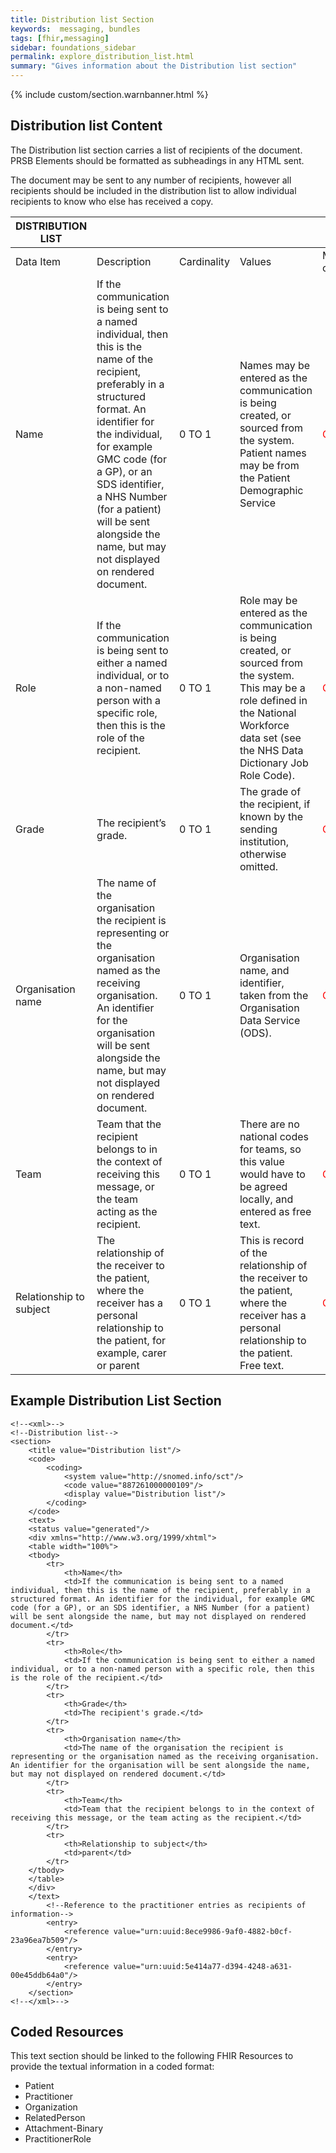 ```yaml
---
title: Distribution list Section
keywords:  messaging, bundles
tags: [fhir,messaging]
sidebar: foundations_sidebar
permalink: explore_distribution_list.html
summary: "Gives information about the Distribution list section"
---
```


{% include custom/section.warnbanner.html %}

## Distribution list  Content ##
The Distribution list section carries a list of recipients of the document. PRSB Elements should be formatted as subheadings in any HTML sent.

The document may be sent to any number of recipients, however all recipients should be included in the distribution list to allow individual recipients to know who else has received a copy.

| DISTRIBUTION   LIST     |                                                                                                                                                                                                                                                                                                                                                   |             |                                                                                                                                                                                                         |                                  |                          |
|-------------------------|---------------------------------------------------------------------------------------------------------------------------------------------------------------------------------------------------------------------------------------------------------------------------------------------------------------------------------------------------|-------------|---------------------------------------------------------------------------------------------------------------------------------------------------------------------------------------------------------|----------------------------------|--------------------------|
| Data   Item             | Description                                                                                                                                                                                                                                                                                                                                       | Cardinality | Values                                                                                                                                                                                                  | Mandatory/required/     optional | FHIR Target              |
| Name                    | If   the communication is being sent to a named individual, then this is the name   of the recipient, preferably in a structured format. An identifier for the   individual, for example GMC code (for a GP), or an SDS identifier, a NHS   Number (for a patient) will be sent alongside the name, but may not displayed   on rendered document. | 0   TO 1    | Names   may be entered as the communication is being created, or sourced from the   system. Patient names may be from the Patient Demographic Service                                                   | <font color="red">Optional</font>                         | Practitioner.name        |
| Role                    | If   the communication is being sent to either a named individual, or to a   non-named person with a specific role, then this is the role of the   recipient.                                                                                                                                                                                     | 0   TO 1    | Role   may be entered as the communication is being created, or sourced from the   system. This may be a role defined in the National Workforce data set (see   the NHS Data Dictionary Job Role Code). | <font color="red">Optional</font>                         | PractitionerRole.code    |
| Grade                   | The   recipient’s grade.                                                                                                                                                                                                                                                                                                                          | 0   TO 1    | The   grade of the recipient, if known by the sending institution, otherwise   omitted.                                                                                                                 | <font color="red">Optional</font>                         | Composition.section.text |
| Organisation name       | The   name of the organisation the recipient is representing or the organisation   named as the receiving organisation.          An identifier for the organisation will be sent alongside the name, but may   not displayed on rendered document.                                                                                                | 0   TO 1    | Organisation   name, and identifier, taken from the Organisation Data Service (ODS).                                                                                                                    | <font color="red">Optional</font>                         | Organization.name        |
| Team                    | Team   that the recipient belongs to in the context of receiving this message, or   the team acting as the recipient.                                                                                                                                                                                                                             | 0   TO 1    | There   are no national codes for teams, so this value would have to be agreed   locally, and entered as free text.                                                                                     | <font color="red">Optional</font>                         | Composition.section.text |
| Relationship to subject | The   relationship of the receiver to the patient, where the receiver has a   personal relationship to the patient, for example, carer or parent                                                                                                                                                                                                  | 0   TO 1    | This   is record of the relationship of the receiver to the patient, where the   receiver has a personal relationship to the patient. Free text.                                                        | <font color="red">Optional</font>                         | Composition.section.text |

## Example Distribution List Section ##

```
<!--<xml>-->
<!--Distribution list-->
<section>
	<title value="Distribution list"/>
	<code>
		<coding>
			<system value="http://snomed.info/sct"/>
			<code value="887261000000109"/>
			<display value="Distribution list"/>
		</coding>
	</code>
	<text>
	<status value="generated"/>
	<div xmlns="http://www.w3.org/1999/xhtml">
	<table width="100%">
	<tbody>
		<tr>
			<th>Name</th>
			<td>If the communication is being sent to a named individual, then this is the name of the recipient, preferably in a structured format. An identifier for the individual, for example GMC code (for a GP), or an SDS identifier, a NHS Number (for a patient) will be sent alongside the name, but may not displayed on rendered document.</td>
		</tr>
		<tr>
			<th>Role</th>
			<td>If the communication is being sent to either a named individual, or to a non-named person with a specific role, then this is the role of the recipient.</td>			
		</tr>
		<tr>
			<th>Grade</th>
			<td>The recipient's grade.</td>
		</tr>
		<tr>
			<th>Organisation name</th>
			<td>The name of the organisation the recipient is representing or the organisation named as the receiving organisation. An identifier for the organisation will be sent alongside the name, but may not displayed on rendered document.</td>
		</tr>
		<tr>
			<th>Team</th>
			<td>Team that the recipient belongs to in the context of receiving this message, or the team acting as the recipient.</td>
		</tr>
		<tr>
			<th>Relationship to subject</th>
			<td>parent</td>
		</tr>
	</tbody>
	</table>
	</div>
	</text>
		<!--Reference to the practitioner entries as recipients of information-->
		<entry>
			<reference value="urn:uuid:8ece9986-9af0-4882-b0cf-23a96ea7b509"/>
		</entry>
		<entry>
			<reference value="urn:uuid:5e414a77-d394-4248-a631-00e45ddb64a0"/>
		</entry>
	</section>
<!--</xml>-->
```
		
## Coded Resources ##

This text section should be linked to the following FHIR Resources to provide the textual information in a coded format:

- Patient
- Practitioner
- Organization
- RelatedPerson
- Attachment-Binary
- PractitionerRole

